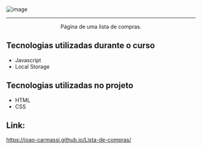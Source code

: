 ![image](https://github.com/joao-carmassi/Lista-de-compras/assets/90992816/b27b6279-2267-485a-af35-7c4e25c8bd02)

<hr>

<p align="center">Página de uma lista de compras.</p>

## Tecnologias utilizadas durante o curso
* Javascript
* Local Storage

## Tecnologias utilizadas no projeto
* HTML
* CSS

## Link:
https://joao-carmassi.github.io/Lista-de-compras/
